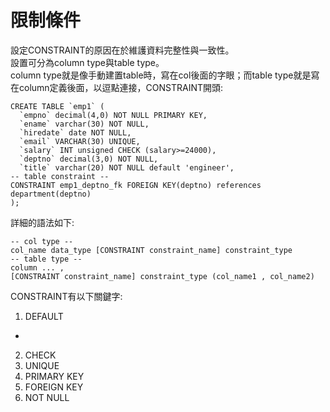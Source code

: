 # 限制條件
設定CONSTRAINT的原因在於維護資料完整性與一致性。  
設置可分為column type與table type。  
column type就是像手動建置table時，寫在col後面的字眼；而table type就是寫在column定義後面，以逗點連接，CONSTRAINT開頭:  
```
CREATE TABLE `emp1` (
  `empno` decimal(4,0) NOT NULL PRIMARY KEY,
  `ename` varchar(30) NOT NULL,
  `hiredate` date NOT NULL,
  `email` VARCHAR(30) UNIQUE,
  `salary` INT unsigned CHECK (salary>=24000),
  `deptno` decimal(3,0) NOT NULL,
  `title` varchar(20) NOT NULL default 'engineer',
-- table constraint --
CONSTRAINT emp1_deptno_fk FOREIGN KEY(deptno) references department(deptno)
);
```
詳細的語法如下:  
```
-- col type --
col_name data_type [CONSTRAINT constraint_name] constraint_type
-- table type --
column ... , 
[CONSTRAINT constraint_name] constraint_type (col_name1 , col_name2)
```


CONSTRAINT有以下關鍵字:  
1. DEFAULT
  - 
2. CHECK
3. UNIQUE
4. PRIMARY KEY
5. FOREIGN KEY
6. NOT NULL


